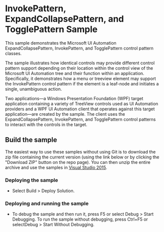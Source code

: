 
# InvokePattern, ExpandCollapsePattern, and TogglePattern Sample
This sample demonstrates the Microsoft UI Automation ExpandCollapsePattern, InvokePattern, and TogglePattern control pattern classes.

The sample illustrates how identical controls may provide different control pattern support depending on their location within the control view of the Microsoft UI Automation tree and their function within an application. Specifically, it demonstrates how a menu or treeview element may support the InvokePattern control pattern if the element is a leaf-node and initiates a single, unambiguous action.

Two applications—a Windows Presentation Foundation (WPF) target application containing a variety of TreeView controls used as UI Automation providers and a WPF UI Automation client that operates against this target application—are created by the sample. The client uses the ExpandCollapsePattern, InvokePattern, and TogglePattern control patterns to interact with the controls in the target.

## Build the sample
The easiest way to use these samples without using Git is to download the zip file containing the current version (using the link below or by clicking the "Download ZIP" button on the repo page). You can then unzip the entire archive and use the samples in [Visual Studio 2015](https://www.visualstudio.com/wpf-vs).

### Deploying the sample
- Select Build > Deploy Solution. 

### Deploying and running the sample
- To debug the sample and then run it, press F5 or select Debug >  Start Debugging. To run the sample without debugging, press Ctrl+F5 or selectDebug > Start Without Debugging. 


